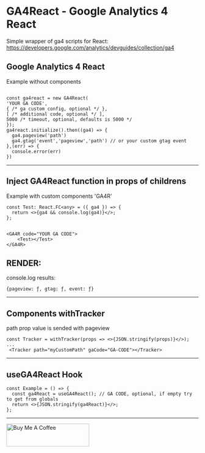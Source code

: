# GA4React - Google Analytics 4 React

Simple wrapper of ga4 scripts for React:
https://developers.google.com/analytics/devguides/collection/ga4

## Google Analytics 4 React

Example without components

```

const ga4react = new GA4React(
'YOUR GA CODE',
{ /* ga custom config, optional */ },
[ /* additional code, optional */ ],
5000 /* timeout, optional, defaults is 5000 */
});
ga4react.initialize().then((ga4) => {
  ga4.pageview('path')
  ga4.gtag('event','pageview','path') // or your custom gtag event
},(err) => {
  console.error(err)
})

```

---

## Inject GA4React function in props of childrens

Example with custom components 'GA4R'

```
const Test: React.FC<any> = ({ ga4 }) => {
  return <>{ga4 && console.log(ga4)}</>;
};


<GA4R code="YOUR GA CODE">
    <Test></Test>
</GA4R>
```

## RENDER:

console.log results:

`{pageview: ƒ, gtag: ƒ, event: ƒ}`

---

## Components withTracker

path prop value is sended with pageview

```
const Tracker = withTracker(props => <>{JSON.stringify(props)}</>);
...
 <Tracker path="myCustomPath" gaCode="GA-CODE"></Tracker>

```

---

## useGA4React Hook

```
const Example = () => {
  const ga4React = useGA4React(); // GA CODE, optional, if empty try to get from globals
  return <>{JSON.stringify(ga4React)}</>;
};

```

---

<a href="https://www.buymeacoffee.com/unrealmanu" target="_blank"><img src="https://cdn.buymeacoffee.com/buttons/v2/default-yellow.png" alt="Buy Me A Coffee" style="height: 60px !important;width: 217px !important;" ></a>
